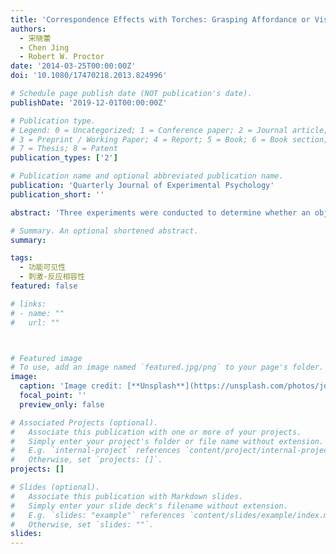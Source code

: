 ```yaml
---
title: 'Correspondence Effects with Torches: Grasping Affordance or Visual Feature Asymmetry?'
authors:
  - 宋晓蕾
  - Chen Jing
  - Robert W. Proctor
date: '2014-03-25T00:00:00Z'
doi: '10.1080/17470218.2013.824996'

# Schedule page publish date (NOT publication's date).
publishDate: '2019-12-01T00:00:00Z'

# Publication type.
# Legend: 0 = Uncategorized; 1 = Conference paper; 2 = Journal article;
# 3 = Preprint / Working Paper; 4 = Report; 5 = Book; 6 = Book section;
# 7 = Thesis; 8 = Patent
publication_types: ['2']

# Publication name and optional abbreviated publication name.
publication: 'Quarterly Journal of Experimental Psychology'
publication_short: ''

abstract: 'Three experiments were conducted to determine whether an object-based correspondence effect for torch (flashlight) stimuli reported by Pellicano et al. is due to a grasping affordance provided by the handle or asymmetry of feature markings on the torch. In Experiment 1 the stimuli were the same as those from Pellicano et al.'s Experiment 2, whereas in Experiments 2 and 3 the stimuli were modified versions with the graspable handle removed. Participants in all experiments performed upright or inverted orientation judgements on the torch stimuli. The results of Experiment 1 replicated those of Pellicano et al.: A small but significant object-based correspondence effect was evident, mainly when the torch was in an active state. With the handle of the torch removed in Experiment 2, making the barrel markings more asymmetric in the display, the correspondence effect was larger. Experiment 3 directly demonstrated an effect of barrel-marking asymmetry on the correspondence effect\: When only the half of the markings nearest the light end of the torch was included, the correspondence effect reversed to favour the light end. The results are in agreement with a visual feature-asymmetry account and are difficult to reconcile with a grasping-affordance account.'

# Summary. An optional shortened abstract.
summary: 

tags:
  - 功能可见性
  - 刺激-反应相容性
featured: false

# links:
# - name: ""
#   url: ""



# Featured image
# To use, add an image named `featured.jpg/png` to your page's folder.
image:
  caption: 'Image credit: [**Unsplash**](https://unsplash.com/photos/jdD8gXaTZsc)'
  focal_point: ''
  preview_only: false

# Associated Projects (optional).
#   Associate this publication with one or more of your projects.
#   Simply enter your project's folder or file name without extension.
#   E.g. `internal-project` references `content/project/internal-project/index.md`.
#   Otherwise, set `projects: []`.
projects: []

# Slides (optional).
#   Associate this publication with Markdown slides.
#   Simply enter your slide deck's filename without extension.
#   E.g. `slides: "example"` references `content/slides/example/index.md`.
#   Otherwise, set `slides: ""`.
slides:
---
```


